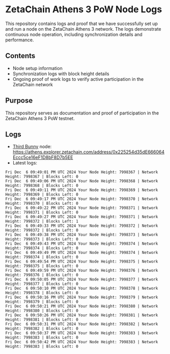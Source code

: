 # ZetaChain Athens 3 PoW Node Logs
This repository contains logs and proof that we have successfully set up and run a node on the ZetaChain Athens 3 network. The logs demonstrate continuous node operation, including synchronization details and performance.

## Contents
- Node setup information
- Synchronization logs with block height details
- Ongoing proof of work logs to verify active participation in the ZetaChain network

## Purpose
This repository serves as documentation and proof of participation in the ZetaChain Athens 3 PoW testnet.

## Logs

- [Third Bunny](https://thirdbunny.xyz/) node: https://athens.explorer.zetachain.com/address/0x225254d35dE666064Eccc5ce16eF1D8bF8D7b5EE
- Latest logs:
```
Fri Dec  6 09:49:01 PM UTC 2024 Your Node Height: 7998367 | Network Height: 7998367 | Blocks Left: 0
Fri Dec  6 09:49:06 PM UTC 2024 Your Node Height: 7998368 | Network Height: 7998368 | Blocks Left: 0
Fri Dec  6 09:49:11 PM UTC 2024 Your Node Height: 7998369 | Network Height: 7998369 | Blocks Left: 0
Fri Dec  6 09:49:17 PM UTC 2024 Your Node Height: 7998370 | Network Height: 7998370 | Blocks Left: 0
Fri Dec  6 09:49:22 PM UTC 2024 Your Node Height: 7998371 | Network Height: 7998371 | Blocks Left: 0
Fri Dec  6 09:49:27 PM UTC 2024 Your Node Height: 7998371 | Network Height: 7998372 | Blocks Left: 1
Fri Dec  6 09:49:33 PM UTC 2024 Your Node Height: 7998372 | Network Height: 7998372 | Blocks Left: 0
Fri Dec  6 09:49:38 PM UTC 2024 Your Node Height: 7998373 | Network Height: 7998373 | Blocks Left: 0
Fri Dec  6 09:49:43 PM UTC 2024 Your Node Height: 7998374 | Network Height: 7998374 | Blocks Left: 0
Fri Dec  6 09:49:49 PM UTC 2024 Your Node Height: 7998374 | Network Height: 7998374 | Blocks Left: 0
Fri Dec  6 09:49:54 PM UTC 2024 Your Node Height: 7998375 | Network Height: 7998375 | Blocks Left: 0
Fri Dec  6 09:49:59 PM UTC 2024 Your Node Height: 7998376 | Network Height: 7998376 | Blocks Left: 0
Fri Dec  6 09:50:05 PM UTC 2024 Your Node Height: 7998377 | Network Height: 7998377 | Blocks Left: 0
Fri Dec  6 09:50:10 PM UTC 2024 Your Node Height: 7998378 | Network Height: 7998378 | Blocks Left: 0
Fri Dec  6 09:50:16 PM UTC 2024 Your Node Height: 7998379 | Network Height: 7998379 | Blocks Left: 0
Fri Dec  6 09:50:21 PM UTC 2024 Your Node Height: 7998380 | Network Height: 7998380 | Blocks Left: 0
Fri Dec  6 09:50:26 PM UTC 2024 Your Node Height: 7998381 | Network Height: 7998381 | Blocks Left: 0
Fri Dec  6 09:50:31 PM UTC 2024 Your Node Height: 7998382 | Network Height: 7998382 | Blocks Left: 0
Fri Dec  6 09:50:37 PM UTC 2024 Your Node Height: 7998383 | Network Height: 7998383 | Blocks Left: 0
Fri Dec  6 09:50:42 PM UTC 2024 Your Node Height: 7998383 | Network Height: 7998383 | Blocks Left: 0
```
